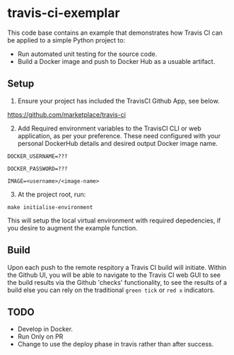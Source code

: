 # travis-ci-exemplar

This code base contains an example that demonstrates how Travis CI can be applied to a simple Python project to:

- Run automated unit testing for the source code.
- Build a Docker image and push to Docker Hub as a usuable artifact.

## Setup

1. Ensure your project has included the TravisCI Github App, see below.

<https://github.com/marketplace/travis-ci>


2. Add Required environment variables to the TravisCI CLI or web application, as per your preference. These need configured with your personal DockerHub details and desired output Docker image name.

``DOCKER_USERNAME=???``

``DOCKER_PASSWORD=???``

``IMAGE=<username>/<image-name>``

3. At the project root, run: 

``make initialise-environment``

This will setup the local virtual environment with required depedencies, if you desire to augment the example function.

## Build

Upon each push to the remote respitory a Travis CI build will initiate. Within the Github UI, you will be able to navigate to the Travis CI web GUI to see the build results via the Github 'checks' functionality, to see the results of a build else you can rely on the traditional ``green tick`` or ``red x`` indicators.

## TODO
- Develop in Docker.
- Run Only on PR
- Change to use the deploy phase in travis rather than after success.